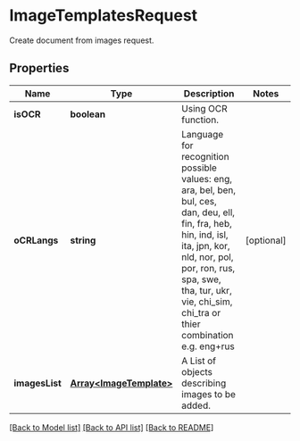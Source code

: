 # ImageTemplatesRequest
Create document from images request.

## Properties
Name | Type | Description | Notes
------------ | ------------- | ------------- | -------------
**isOCR** | **boolean** | Using OCR function. | 
**oCRLangs** | **string** | Language for recognition possible values: eng, ara, bel, ben, bul, ces, dan, deu, ell, fin, fra, heb, hin, ind, isl, ita, jpn, kor, nld, nor, pol, por, ron, rus, spa, swe, tha, tur, ukr, vie, chi_sim, chi_tra or thier combination e.g. eng+rus | [optional]
**imagesList** | [**Array&lt;ImageTemplate&gt;**](ImageTemplate.md) | A List of objects describing images to be added. | 
[[Back to Model list]](../README.md#documentation-for-models) [[Back to API list]](../README.md#documentation-for-api-endpoints) [[Back to README]](../README.md)

